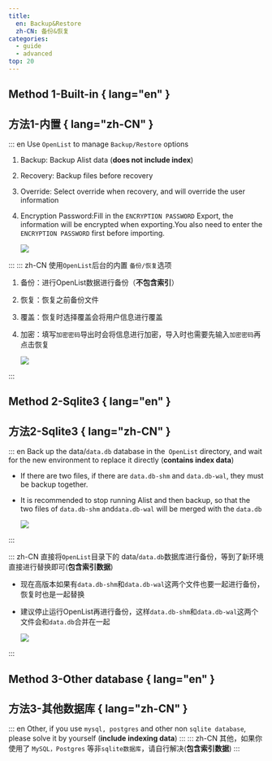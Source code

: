 ```yaml
---
title:
  en: Backup&Restore
  zh-CN: 备份&恢复
categories:
  - guide
  - advanced
top: 20
---
```


## Method 1-Built-in { lang="en" }

## 方法1-内置 { lang="zh-CN" }

::: en
Use `OpenList` to manage `Backup/Restore` options

1. Backup: Backup Alist data (**does not include index**)
2. Recovery: Backup files before recovery
3. Override: Select override when recovery, and will override the user information
4. Encryption Password:Fill in the `ENCRYPTION PASSWORD` Export, the information will be encrypted when exporting.You also need to enter the `ENCRYPTION PASSWORD` first before importing.

   ![](/img/advanced/backup.png)

:::
::: zh-CN
使用`OpenList`后台的内置 `备份/恢复`选项

1. 备份：进行OpenList数据进行备份（**不包含索引**）
2. 恢复：恢复之前备份文件
3. 覆盖：恢复时选择覆盖会将用户信息进行覆盖
4. 加密：填写`加密密码`导出时会将信息进行加密，导入时也需要先输入`加密密码`再点击恢复

   ![](/img/advanced/backup.png)

:::

## Method 2-Sqlite3 { lang="en" }

## 方法2-Sqlite3 { lang="zh-CN" }

::: en
Back up the data/`data.db` database in the` OpenList` directory, and wait for the new environment to replace it directly (**contains index data**)

- If there are two files, if there are `data.db-shm` and `data.db-wal`, they must be backup together.
- It is recommended to stop running Alist and then backup, so that the two files of `data.db-shm` and`data.db-wal` will be merged with the `data.db`

  ![](/img/advanced/sqlite3.png)

:::

::: zh-CN
直接将`OpenList`目录下的 data/`data.db`数据库进行备份，等到了新环境直接进行替换即可(**包含索引数据**)

- 现在高版本如果有`data.db-shm`和`data.db-wal`这两个文件也要一起进行备份，恢复时也是一起替换
- 建议停止运行OpenList再进行备份，这样`data.db-shm`和`data.db-wal`这两个文件会和`data.db`合并在一起

  ![](/img/advanced/sqlite3.png)

:::

## Method 3-Other database { lang="en" }

## 方法3-其他数据库 { lang="zh-CN" }

::: en
Other, if you use `mysql, postgres` and other non `sqlite database`, please solve it by yourself (**include indexing data**)
:::
::: zh-CN
其他，如果你使用了 `MySQL，Postgres` 等非`sqlite数据库`，请自行解决(**包含索引数据**)
:::
